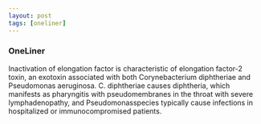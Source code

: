 ```yaml
---
layout: post
tags: [oneliner]
---
```



### OneLiner

Inactivation of elongation factor is characteristic of elongation factor-2 toxin, an exotoxin associated with both Corynebacterium diphtheriae and Pseudomonas aeruginosa. C. diphtheriae causes diphtheria, which manifests as pharyngitis with pseudomembranes in the throat with severe lymphadenopathy, and Pseudomonasspecies typically cause infections  in hospitalized or immunocompromised patients.
